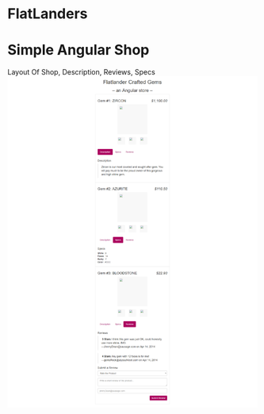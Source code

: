 # FlatLanders
# Simple Angular Shop

Layout Of Shop, Description, Reviews, Specs
![Screenshot 1](Screenshot/screen1.png)
